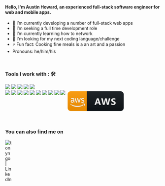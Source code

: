 #### Hello, I'm Austin Howard, an experienced full-stack software engineer for web and mobile apps.

- 🔭 I’m currently developing a number of full-stack web apps
- 🔭 I’m seeking a full time development role
- 🌱 I’m currently learning how to network
- 🤔 I'm looking for my next coding language/challenge
-  ⚡ Fun fact: Cooking fine meals is a an art and a passion
- Pronouns: he/him/his

<br>

### Tools I work with : 🛠

<img src="https://img.shields.io/badge/javascript%20-%23323330.svg?&style=for-the-badge&logo=javascript&logoColor=%23F7DF1E"> <img src="https://img.shields.io/badge/python%20-%2314354C.svg?&style=for-the-badge&logo=python&logoColor=white"> <img src="https://img.shields.io/badge/react%20-%2320232a.svg?&style=for-the-badge&logo=react&logoColor=%2361DAFB"> <img src="https://img.shields.io/badge/redux%20-%2320232a.svg?&style=for-the-badge&logo=redux&logoColor=%2361DAFB">   <img src="https://img.shields.io/badge/html5%20-%23E34F26.svg?&style=for-the-badge&logo=html5&logoColor=white">   
<img src="https://img.shields.io/badge/css3%20-%231572B6.svg?&style=for-the-badge&logo=css3&logoColor=white">    <img src="https://img.shields.io/badge/git%20-%23F05033.svg?&style=for-the-badge&logo=git&logoColor=white">   <img src="http://img.shields.io/badge/-VS%20Code-000000?style=for-the-badge&logo=Visual-studio-code&logoColor=blue"> 
<img src="http://img.shields.io/badge/ubuntu-000000?style=for-the-badge&logo=Ubuntu&logoColor=orange">
<img src="http://img.shields.io/badge/postgresql-000000?style=for-the-badge&logo=PostgreSQL&logoColor=blue">
<img src="http://img.shields.io/badge/sqlalchemy-000000?style=for-the-badge&logo=SqlAlchemy&logoColor=blue">
<img src="http://img.shields.io/badge/-Github-000000?style=flat&logo=github&logoColor=FFFFFF">
<img src="https://img.shields.io/badge/-Express.js-787878?style=flat">
<img src="https://img.shields.io/badge/-Node.js-3C873A?style=flat&logo=Node.js&logoColor=white">
<img src="http://img.shields.io/badge/-Heroku-430098?style=flat&logo=heroku&logoColor=white">
<img src="https://raw.githubusercontent.com/8bithemant/8bithemant/master/svg/dev/services/aws.svg" alt="AWS" style="vertical-align:top; margin:4px">

<!-- 
For a comprehensive list of my tools and skills, please check here: https://tonyngo.me/#skills -->

<!--
### My latest projects

<a href="https://github.com/suasllc/dronest">
  <img align="middle" src="https://github-readme-stats.vercel.app/api/pin/?username=suasllc&repo=dronest" alt="dronest" />
</a>
<a href="https://github.com/suasllc/instavibes">
  <img align="middle" src="https://github-readme-stats.vercel.app/api/pin/?username=suasllc&repo=instavibes" alt="instavibes" />
</a>
-->

<br>

<!-- <br>
<img src="https://github-readme-stats.vercel.app/api?username=suasllc&show_icons=true&title_color=03fc90&icon_color=03fc90&text_color=03fc90&bg_color=002b19"> -->

### You can also find me on
 
  <!-- [<img align="left" alt="tonyngo" width="22px" src="https://raw.githubusercontent.com/iconic/open-iconic/master/svg/globe.svg" />][website] -->
  [<img align="left" alt="tonyngo | LinkedIn" width="22px" src="https://cdn.jsdelivr.net/npm/simple-icons@v3/icons/linkedin.svg" />][linkedin]
  <!-- [<img align="left" alt="tonyngo | Youtube" width="22px" src="https://cdn.jsdelivr.net/npm/simple-icons@v3/icons/youtube.svg" />][youtube] -->

<br>
<br>
<!--
<a href="https://github.com/suasllc">
  <img src="https://github-readme-stats.vercel.app/api/top-langs/?username=suasllc&layout=compact" />
</a>
<br>
-->
<!-- ### Profile Views :<br>
  <img src="https://profile-counter.glitch.me/suasllc/count.svg" />
   -->
  

<!--
**suasllc/suasllc** is a ✨ _special_ ✨ repository because its `README.md` (this file) appears on your GitHub profile.

Here are some ideas to get you started:

- 🔭 I’m currently working on ...
- 🌱 I’m currently learning ...
- 👯 I’m looking to collaborate on ...
- 🤔 I’m looking for help with ...
- 💬 Ask me about ...
- 📫 How to reach me: ...
- 😄 Pronouns: ...
- ⚡ Fun fact: ...
-->

[website]: https://tonyngo.me
[linkedin]: https://www.linkedin.com/in/stevenaustinhoward/
[youtube]: https://youtube.com/suascom


